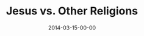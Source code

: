 ---
layout: message
category: message
series: "Heavyweights 2"
title: "Jesus vs. Other Religions"
date: 2014-03-15-00-00
message_id: 852
program: "http://s3.amazonaws.com/crossroads-media/documents/03_15-16_14Program_LO.pdf"
description: "Aren't all religions basically the same?"
video: "http://s3.amazonaws.com/crossroads-media/messages/video/heavyweights2_wk6.mp4"
video-duration: ":"
yt-embed-url: "//www.youtube.com/embed/14pm2fYW01E"
video-image: "http://s3.amazonaws.com/crossroads-media/images/heavyweights2_wk6_still.jpg"
sc-permalink-url: ""
audio: "http://s3.amazonaws.com/crossroads-media/messages/audio/heavyweights2_wk6.mp3"
audio-duration: ":"
tag: 
 - program
 - crossroads
 - crossroads-church
 - heavyweights
 - chuck-mingo
 - jesus
 - religion
explicit: false
---